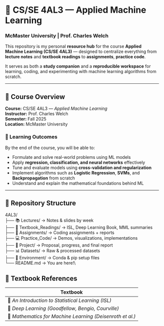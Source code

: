 # 🤖 CS/SE 4AL3 — Applied Machine Learning  
### McMaster University | Prof. Charles Welch  

This repository is my personal **resource hub** for the course **Applied Machine Learning (CS/SE 4AL3)** — designed to centralize everything from **lecture notes** and **textbook readings** to **assignments**, **practice code**.  

It serves as both a **study companion** and a **reproducible workspace** for learning, coding, and experimenting with machine learning algorithms from scratch.

---

## 🧠 Course Overview

**Course:** CS/SE 4AL3 — *Applied Machine Learning*  
**Instructor:** Prof. Charles Welch  
**Semester:** Fall 2025  
**Location:** McMaster University  

### 🎯 Learning Outcomes
By the end of the course, you will be able to:
- Formulate and solve real-world problems using ML models  
- Apply **regression, classification, and neural networks** effectively  
- Tune and evaluate models using **cross-validation and regularization**  
- Implement algorithms such as **Logistic Regression**, **SVMs**, and **Backpropagation** from scratch  
- Understand and explain the mathematical foundations behind ML  

---

## 🧱 Repository Structure
4AL3/ \
├── 📚 Lectures/ → Notes & slides by week\
├── 📗 Textbook_Readings/ → ISL, Deep Learning Book, MML summaries \
├── 🧠 Assignments/ → Coding assignments + reports\
├── 💻 Practice_Code/ → Demos, visualizations, implementations\
├── 🧩 Project/ → Proposal, progress, and final report\
├── 📊 Datasets/ → Raw & processed datasets\
├── 🔧 Environment/ → Conda & pip setup files\
└── README.md → You are here!\


## 📗 Textbook References

| Textbook | 
|-----------|
| 📙 *An Introduction to Statistical Learning (ISL)* | 
| 📘 *Deep Learning (Goodfellow, Bengio, Courville)* | 
| 📗 *Mathematics for Machine Learning (Deisenroth et al.)* | 


